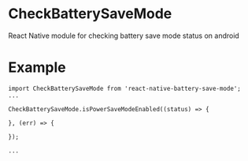 # CheckBatterySaveMode
React Native module for checking battery save mode status on android

# Example
```
import CheckBatterySaveMode from 'react-native-battery-save-mode';
...

CheckBatterySaveMode.isPowerSaveModeEnabled((status) => {

}, (err) => {

});

...

```